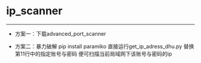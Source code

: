 # ip_scanner

---

- 方案一：下载advanced_port_scanner

- 方案二：暴力破解
pip install paramiko
直接运行get_ip_adress_dhu.py
替换第11行中的指定账号与密码
便可扫描当前局域网下该账号与密码的ip
